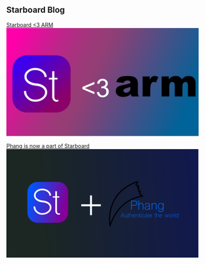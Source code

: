 ## Starboard Blog

[Starboard <3 ARM](https://starboardops.github.io/blog/armsupport/index)<br>
![Starboard loves ARM](https://github.com/starboardops/blog/raw/gh-pages/starboardlovearms.png)

[Phang is now a part of Starboard](https://starboardops.github.io/blog/phangplusstarboard/index)<br>
![Starboard + Phang](https://github.com/starboardops/blog/raw/gh-pages/stplusphang.png)
